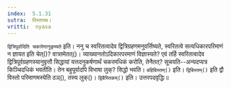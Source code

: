 ```yaml
---
index:  5.1.31
sutra:  विस्ताच्च।
vritti:  nyasa
---
```


`द्वित्रिपूर्वादिति चकारेणानुकृष्यते` इति। ननु च स्वरितत्वादेव द्वित्रिग्रहणमनुवर्त्तिष्यते, स्वरितत्वे सत्यधिकारपरिमाणं न ज्ञायत इति चेत्()? वात्र्तमेतत्()। व्याख्यानतोऽदिकारपरमाणं विज्ञास्यते? एवं तर्हि स्वरितत्वादेव द्वित्रिपूर्वग्रहणस्यानुवृत्तौ सिद्धायां यत्तदनुकर्षणार्थं चकरमधिकं करोति, तेनैतत्? सूचयति--अन्यदप्यत्र किञ्चिदधिकं भवतीति। तेन बहुपूर्वादपि विभाषा लुक्? सिद्धो भवति। `बहिबिस्तम्()` इति। `द्विबिस्तम्()` इति द्वौ विस्तो परिमाणमस्येति ठञ्(), तस्य लुक्()। `द्विबैस्तिकम्()` इति। उत्तरपदवृद्धिः॥
